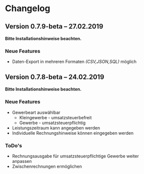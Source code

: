 Changelog
=========

Version 0.7.9-beta – 27.02.2019
--------------------------

#### Bitte Installationshinweise beachten.

### Neue Features

* Daten-Export in mehreren Formaten _(CSV,JSON,SQL)_ möglich

Version 0.7.8-beta – 24.02.2019
--------------------------

#### Bitte Installationshinweise beachten.

### Neue Features

* Gewerbeart auswählbar
  * Kleingewerbe - umsatzsteuerbefreit
  * Gewerbe - umsatzsteuerpflichtig
* Leistungszeitraum kann angegeben werden
* Individuelle Rechnungshinweise können eingegeben werden


### ToDo's
* Rechnungsausgabe für umsatzsteuerpflichtige Gewerbe weiter anpassen
* Zwischenrechnungen ermöglichen
